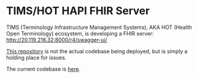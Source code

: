 # TIMS/HOT HAPI FHIR Server
TIMS (Terminology Infrastructure Management Systems), AKA HOT (Health Open Terminology) ecosystem, is developing a FHIR server: http://20.119.216.32:8000/r4/swagger-ui/

[This repository](https://github.com/HOT-Ecosystem/hapi-fhir-jpaserver-starter) is not the actual codebase being deployed, but is simply a holding place for issues.

The current codebase is [here](https://github.com/HOT-Ecosystem/hapi-projects/tree/rel_5_7_dev-timsts).
